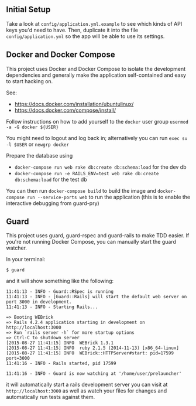 ## Initial Setup

Take a look at `config/application.yml.example` to see which kinds of API keys you'd need to have. Then, duplicate it into the file `config/application.yml` so the app will be able to use its settings.

## Docker and Docker Compose

This project uses Docker and Docker Compose to isolate the development dependencies and generally make the application self-contained and easy to start hacking on.

See:

* https://docs.docker.com/installation/ubuntulinux/
* https://docs.docker.com/compose/install/

Follow instructions on how to add yourself to the `docker` user group `usermod -a -G docker ${USER}`

You might need to logout and log back in; alternatively you can run `exec su -l $USER` or `newgrp docker`

Prepare the database using

* `docker-compose run web rake db:create db:schema:load` for the dev db
* `docker-compose run -e RAILS_ENV=test web rake db:create db:schema:load` for the test db

You can then run `docker-compose build` to build the image and `docker-compose run --service-ports web` to run the application (this is to enable the interactive debugging from guard-pry)

## Guard

This project uses guard, guard-rspec and guard-rails to make TDD easier. If you're not running Docker Compose, you can manually start the guard watcher.

In your terminal:

    $ guard

and it will show something like the following:

    11:41:13 - INFO - Guard::RSpec is running
    11:41:13 - INFO - [Guard::Rails] will start the default web server on port 3000 in development.
    11:41:13 - INFO - Starting Rails...

    => Booting WEBrick
    => Rails 4.2.4 application starting in development on http://localhost:3000
    => Run `rails server -h` for more startup options
    => Ctrl-C to shutdown server
    [2015-08-27 11:41:15] INFO  WEBrick 1.3.1
    [2015-08-27 11:41:15] INFO  ruby 2.1.5 (2014-11-13) [x86_64-linux]
    [2015-08-27 11:41:15] INFO  WEBrick::HTTPServer#start: pid=17599 port=3000
    11:41:16 - INFO - Rails started, pid 17599

    11:41:16 - INFO - Guard is now watching at '/home/user/prelauncher'

it will automatically start a rails development server you can visit at ` http://localhost:3000` as well as watch your files for changes and automatically run tests against them.
